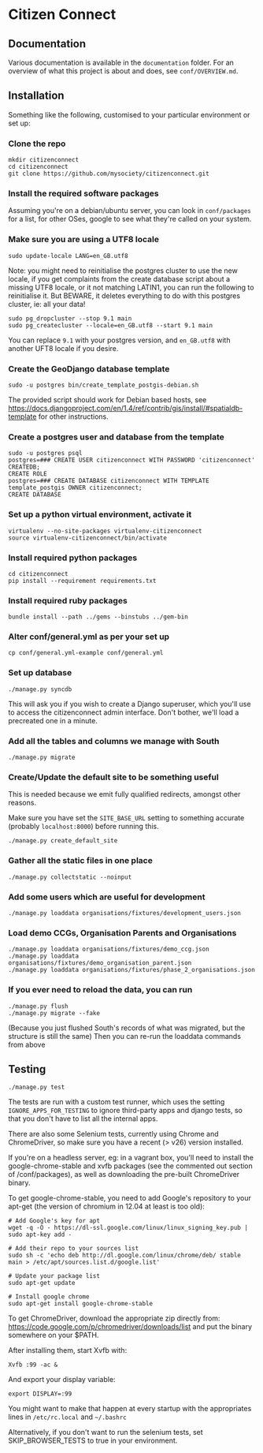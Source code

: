 Citizen Connect
===============

Documentation
-------------
Various documentation is available in the `documentation` folder. For an overview of what this project is about and does, see `conf/OVERVIEW.md`.

Installation
------------

Something like the following, customised to your particular environment or set
up:

### Clone the repo
    mkdir citizenconnect
    cd citizenconnect
    git clone https://github.com/mysociety/citizenconnect.git

### Install the required software packages
Assuming you're on a debian/ubuntu server, you can look in `conf/packages` for a list, for other OSes, google to see what they're called on your system.

### Make sure you are using a UTF8 locale
    sudo update-locale LANG=en_GB.utf8

Note: you might need to reinitialise the postgres cluster to use the new locale, if you get complaints from the create database script about a missing UTF8 locale, or it not matching LATIN1, you can run the following to reinitialise it. But BEWARE, it deletes everything to do with this postgres cluster, ie: all your data!

    sudo pg_dropcluster --stop 9.1 main
    sudo pg_createcluster --locale=en_GB.utf8 --start 9.1 main

You can replace `9.1` with your postgres version, and `en_GB.utf8` with another UFT8 locale if you desire.

### Create the GeoDjango database template
    sudo -u postgres bin/create_template_postgis-debian.sh

The provided script should work for Debian based hosts, see https://docs.djangoproject.com/en/1.4/ref/contrib/gis/install/#spatialdb-template for other instructions.

### Create a postgres user and database from the template
    sudo -u postgres psql
    postgres=### CREATE USER citizenconnect WITH PASSWORD 'citizenconnect' CREATEDB;
    CREATE ROLE
    postgres=### CREATE DATABASE citizenconnect WITH TEMPLATE template_postgis OWNER citizenconnect;
    CREATE DATABASE

### Set up a python virtual environment, activate it
    virtualenv --no-site-packages virtualenv-citizenconnect
    source virtualenv-citizenconnect/bin/activate

### Install required python packages
    cd citizenconnect
    pip install --requirement requirements.txt

### Install required ruby packages
    bundle install --path ../gems --binstubs ../gem-bin

### Alter conf/general.yml as per your set up
    cp conf/general.yml-example conf/general.yml

### Set up database
    ./manage.py syncdb

This will ask you if you wish to create a Django superuser, which you'll
use to access the citizenconnect admin interface. Don't bother, we'll load
a precreated one in a minute.

### Add all the tables and columns we manage with South

    ./manage.py migrate

### Create/Update the default site to be something useful

This is needed because we emit fully qualified redirects, amongst other reasons.

Make sure you have set the `SITE_BASE_URL` setting to something accurate (probably `localhost:8000`) before running this.

    ./manage.py create_default_site

### Gather all the static files in one place
    ./manage.py collectstatic --noinput

### Add some users which are useful for development
    ./manage.py loaddata organisations/fixtures/development_users.json

### Load demo CCGs, Organisation Parents and Organisations
    ./manage.py loaddata organisations/fixtures/demo_ccg.json
    ./manage.py loaddata organisations/fixtures/demo_organisation_parent.json
    ./manage.py loaddata organisations/fixtures/phase_2_organisations.json

### If you ever need to reload the data, you can run
    ./manage.py flush
    ./manage.py migrate --fake
(Because you just flushed South's records of what was migrated, but the structure is still the same)
Then you can re-run the loaddata commands from above

Testing
------------

    ./manage.py test

The tests are run with a custom test runner, which uses the setting `IGNORE_APPS_FOR_TESTING` to ignore
third-party apps and django tests, so that you don't have to list all the internal apps.

There are also some Selenium tests, currently using Chrome and ChromeDriver, so make sure you have a recent (> v26)
version installed.

If you're on a headless server, eg: in a vagrant box, you'll need to install
the google-chrome-stable and xvfb packages (see the commented out section of
/conf/packages), as well as downloading the pre-built ChromeDriver binary.

To get google-chrome-stable, you need to add Google's repository to your apt-get (the version of chromium in 12.04 at least is too old):

    # Add Google's key for apt
    wget -q -O - https://dl-ssl.google.com/linux/linux_signing_key.pub | sudo apt-key add -

    # Add their repo to your sources list
    sudo sh -c 'echo deb http://dl.google.com/linux/chrome/deb/ stable main > /etc/apt/sources.list.d/google.list'

    # Update your package list
    sudo apt-get update

    # Install google chrome
    sudo apt-get install google-chrome-stable

To get ChromeDriver, download the appropriate zip directly from: https://code.google.com/p/chromedriver/downloads/list and put the binary somewhere on your $PATH.

After installing them, start Xvfb with:

    Xvfb :99 -ac &

And export your display variable:

    export DISPLAY=:99

You might want to make that happen at every startup with the appropriates
lines in `/etc/rc.local` and `~/.bashrc`

Alternatively, if you don't want to run the selenium tests, set SKIP_BROWSER_TESTS to true in your environment.
